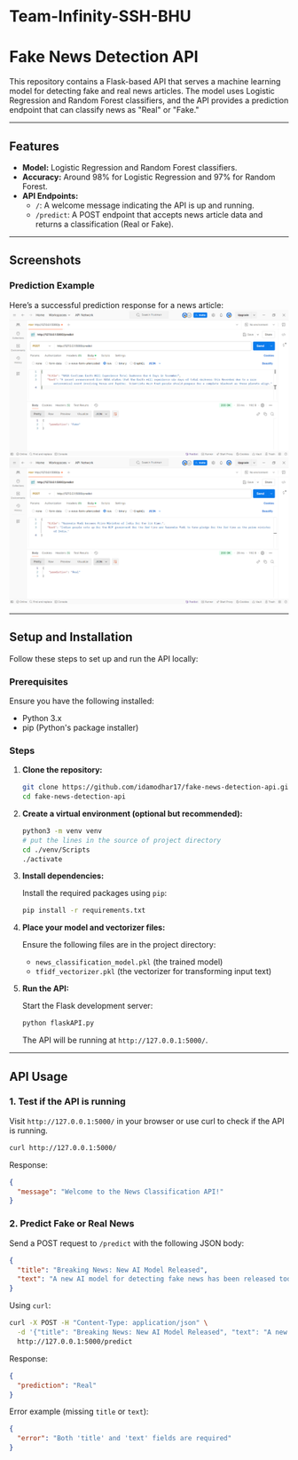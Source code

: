 # Team-Infinity-SSH-BHU

# Fake News Detection API

This repository contains a Flask-based API that serves a machine learning model for detecting fake and real news articles. The model uses Logistic Regression and Random Forest classifiers, and the API provides a prediction endpoint that can classify news as "Real" or "Fake."

---

## Features

- **Model:** Logistic Regression and Random Forest classifiers.
- **Accuracy:** Around 98% for Logistic Regression and 97% for Random Forest.
- **API Endpoints:**
  - `/`: A welcome message indicating the API is up and running.
  - `/predict`: A POST endpoint that accepts news article data and returns a classification (Real or Fake).

---

## Screenshots
### Prediction Example
Here’s a successful prediction response for a news article:
![Prediction Fake](outputs/fake_output.png)
![Prediction Success](outputs/real_output.png)

---

## Setup and Installation

Follow these steps to set up and run the API locally:

### Prerequisites

Ensure you have the following installed:
- Python 3.x
- pip (Python's package installer)

### Steps

1. **Clone the repository:**

   ```bash
   git clone https://github.com/idamodhar17/fake-news-detection-api.git
   cd fake-news-detection-api
   ```

2. **Create a virtual environment (optional but recommended):**

   ```bash
   python3 -m venv venv
   # put the lines in the source of project directory
   cd ./venv/Scripts
   ./activate
   ```

3. **Install dependencies:**

   Install the required packages using `pip`:

   ```bash
   pip install -r requirements.txt
   ```

4. **Place your model and vectorizer files:**

   Ensure the following files are in the project directory:
   - `news_classification_model.pkl` (the trained model)
   - `tfidf_vectorizer.pkl` (the vectorizer for transforming input text)

5. **Run the API:**

   Start the Flask development server:

   ```bash
   python flaskAPI.py
   ```

   The API will be running at `http://127.0.0.1:5000/`.

---

## API Usage

### 1. Test if the API is running

Visit `http://127.0.0.1:5000/` in your browser or use curl to check if the API is running.

```bash
curl http://127.0.0.1:5000/
```

Response:

```json
{
  "message": "Welcome to the News Classification API!"
}
```

### 2. Predict Fake or Real News

Send a POST request to `/predict` with the following JSON body:

```json
{
  "title": "Breaking News: New AI Model Released",
  "text": "A new AI model for detecting fake news has been released today."
}
```

Using `curl`:

```bash
curl -X POST -H "Content-Type: application/json" \
  -d '{"title": "Breaking News: New AI Model Released", "text": "A new AI model for detecting fake news has been released today."}' \
  http://127.0.0.1:5000/predict
```

Response:

```json
{
  "prediction": "Real"
}
```

Error example (missing `title` or `text`):

```json
{
  "error": "Both 'title' and 'text' fields are required"
}
```